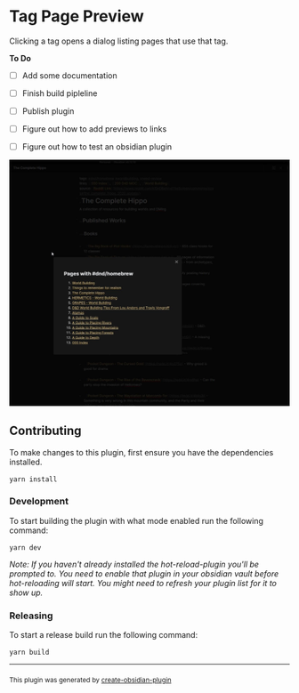 # Tag Page Preview

Clicking a tag opens a dialog listing pages that use that tag.

**To Do**
- [ ] Add some documentation
- [ ] Finish build pipleline
- [ ] Publish plugin
- [ ] Figure out how to add previews to links
- [ ] Figure out how to test an obsidian plugin



![](./media/screenshot.jpg)

## Contributing

To make changes to this plugin, first ensure you have the dependencies installed.

```
yarn install
```

### Development

To start building the plugin with what mode enabled run the following command:

```
yarn dev
```

_Note: If you haven't already installed the hot-reload-plugin you'll be prompted to. You need to enable that plugin in your obsidian vault before hot-reloading will start. You might need to refresh your plugin list for it to show up._

### Releasing

To start a release build run the following command:

```
yarn build
```

---

<sub>This plugin was generated by [create-obsidian-plugin](https://www.npmjs.com/package/create-obsidian-plugin)</sub>
